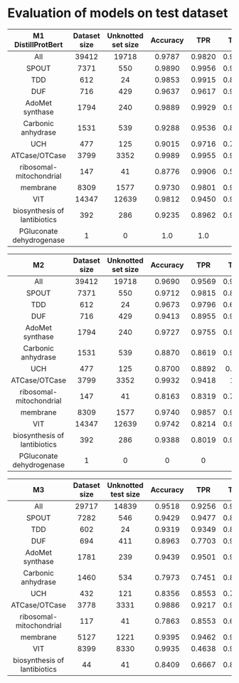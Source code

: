 # Evaluation of models on test dataset

|      M1 DistillProtBert      | Dataset size | Unknotted set size | Accuracy |   TPR  |   TNR  |
|:----------------------------:|:------------:|:------------------:|:--------:|:------:|:------:|
|              All             |     39412    |        19718       |  0.9787  | 0.9820 | 0.9755 |
|             SPOUT            |     7371     |         550        |  0.9890  | 0.9956 | 0.9073 |
|              TDD             |      612     |         24         |  0.9853  | 0.9915 | 0.8333 |
|              DUF             |      716     |         429        |  0.9637  | 0.9617 | 0.9650 |
|        AdoMet synthase       |     1794     |         240        |  0.9889  | 0.9929 | 0.9625 |
|      Carbonic anhydrase      |     1531     |         539        |  0.9288  | 0.9536 | 0.8831 |
|              UCH             |      477     |         125        |  0.9015  | 0.9716 | 0.7040 |
|         ATCase/OTCase        |     3799     |        3352        |  0.9989  | 0.9955 | 0.9994 |
|    ribosomal-mitochondrial   |      147     |         41         |  0.8776  | 0.9906 | 0.5854 |
|           membrane           |     8309     |        1577        |  0.9730  | 0.9801 | 0.9429 |
|              VIT             |     14347    |        12639       |  0.9812  | 0.9450 | 0.9861 |
| biosynthesis of lantibiotics |      392     |         286        |  0.9235  | 0.8962 | 0.9336 |
|   PGluconate dehydrogenase   |       1      |          0         |    1.0   |   1.0  |        |


|              M2              | Dataset size | Unknotted set size | Accuracy |   TPR  |   TNR  |
|:----------------------------:|:------------:|:------------------:|:--------:|:------:|:------:|
|              All             |     39412    |        19718       |  0.9690  | 0.9569 | 0.9811 |
|             SPOUT            |     7371     |         550        |  0.9712  | 0.9815 | 0.8436 |
|              TDD             |      612     |         24         |  0.9673  | 0.9796 | 0.6667 |
|              DUF             |      716     |         429        |  0.9413  | 0.8955 | 0.9720 |
|        AdoMet synthase       |     1794     |         240        |  0.9727  | 0.9755 | 0.9542 |
|      Carbonic anhydrase      |     1531     |         539        |  0.8870  | 0.8619 | 0.9332 |
|              UCH             |      477     |         125        |  0.8700  | 0.8892 |  0.816 |
|         ATCase/OTCase        |     3799     |        3352        |  0.9932  | 0.9418 |   1.0  |
|    ribosomal-mitochondrial   |      147     |         41         |  0.8163  | 0.8319 | 0.7805 |
|           membrane           |     8309     |        1577        |  0.9740  | 0.9857 | 0.9239 |
|              VIT             |     14347    |        12639       |  0.9742  | 0.8214 | 0.9948 |
| biosynthesis of lantibiotics |      392     |         286        |  0.9388  | 0.8019 | 0.9895 |
|   PGluconate dehydrogenase   |       1      |          0         |     0    |    0   |    -   |


|              M3              | Dataset size | Unknotted test size | Accuracy |   TPR  |   TNR  |
|:----------------------------:|:------------:|:-------------------:|:--------:|:------:|:------:|
|              All             |     29717    |        14839        |  0.9518  | 0.9256 | 0.9778 |
|             SPOUT            |     7282     |         546         |  0.9429  | 0.9477 | 0.8828 |
|              TDD             |      602     |          24         |  0.9319  | 0.9349 | 0.8750 |
|              DUF             |      694     |         411         |  0.8963  | 0.7703 | 0.9830 |
|        AdoMet synthase       |     1781     |         239         |  0.9439  | 0.9501 | 0.9038 |
|      Carbonic anhydrase      |     1460     |         534         |  0.7973  | 0.7451 | 0.8876 |
|              UCH             |      432     |         121         |  0.8356  | 0.8553 | 0.7851 |
|         ATCase/OTCase        |     3778     |         3331        |  0.9886  | 0.9217 | 0.9976 |
|    ribosomal-mitochondrial   |      117     |          41         |  0.7863  | 0.8553 | 0.6585 |
|           membrane           |     5127     |         1221        |  0.9395  | 0.9462 | 0.9181 |
|              VIT             |     8399     |         8330        |  0.9935  | 0.4638 | 0.9978 |
| biosynthesis of lantibiotics |      44      |          41         |  0.8409  | 0.6667 | 0.8537 |



